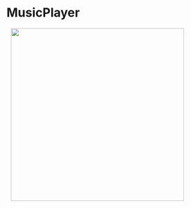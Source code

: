 # MusicPlayer
<img src="https://raw.githubusercontent.com/AugustToko/MusicPlayer/master/images/Screenshot_Weather_20180718-144738.png" width="400" align="left" hspace="10">
